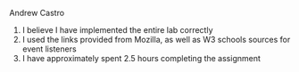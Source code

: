 Andrew Castro

1. I believe I have implemented the entire lab correctly
2. I used the links provided from Mozilla, as well as 
W3 schools sources for event listeners
3. I have approximately spent 2.5 hours completing the assignment